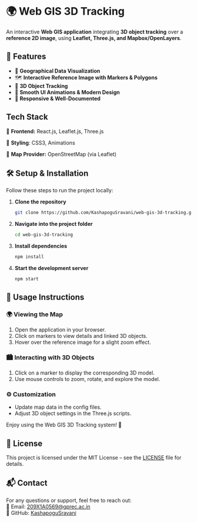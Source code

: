 # 🌍 Web GIS 3D Tracking  

An interactive **Web GIS application** integrating **3D object tracking** over a **reference 2D image**, using **Leaflet, Three.js, and Mapbox/OpenLayers**.  

## 🚀 Features  
- 📍 **Geographical Data Visualization**  
- 🗺️ **Interactive Reference Image with Markers & Polygons**  
- 📡 **3D Object Tracking**  
- 🎨 **Smooth UI Animations & Modern Design**  
- 📑 **Responsive & Well-Documented**

 ##   Tech Stack
🔹 **Frontend:** React.js, Leaflet.js, Three.js

🔹 **Styling**: CSS3, Animations

🔹 **Map Provider:** OpenStreetMap (via Leaflet)


## 🛠️ Setup & Installation  
Follow these steps to run the project locally:  

1. **Clone the repository**  
   ```bash
   git clone https://github.com/KashapoguSravani/web-gis-3d-tracking.git
2. **Navigate into the project folder**
   ```bash
   cd web-gis-3d-tracking
3. **Install dependencies**
   ```bash
   npm install
4. **Start the development server**
   ```bash
   npm start

## 🚀 Usage Instructions

### 🌍 Viewing the Map  
1. Open the application in your browser.  
2. Click on markers to view details and linked 3D objects.  
3. Hover over the reference image for a slight zoom effect.  

### 🏙️ Interacting with 3D Objects  
1. Click on a marker to display the corresponding 3D model.  
2. Use mouse controls to zoom, rotate, and explore the model.  

### ⚙️ Customization  
- Update map data in the config files.  
- Adjust 3D object settings in the Three.js scripts.  

Enjoy using the Web GIS 3D Tracking system! 🚀  

## 📜 License  
This project is licensed under the MIT License – see the [LICENSE](LICENSE) file for details.  

## 📬 Contact  
For any questions or support, feel free to reach out:  
📧 Email: [209X1A0569@gprec.ac.in](mailto:209X1A0569@gprec.ac.in)  
🔗 GitHub: [KashapoguSravani](https://github.com/KashapoguSravani)  



